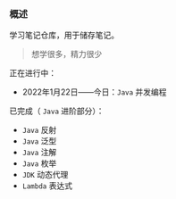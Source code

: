 ### 概述

学习笔记仓库，用于储存笔记。

> 想学很多，精力很少

正在进行中：

- 2022年1月22日——今日：`Java` 并发编程

已完成（ `Java` 进阶部分）：

- `Java` 反射
- `Java` 泛型
- `Java` 注解
- `Java` 枚举
- `JDK` 动态代理
- `Lambda` 表达式
